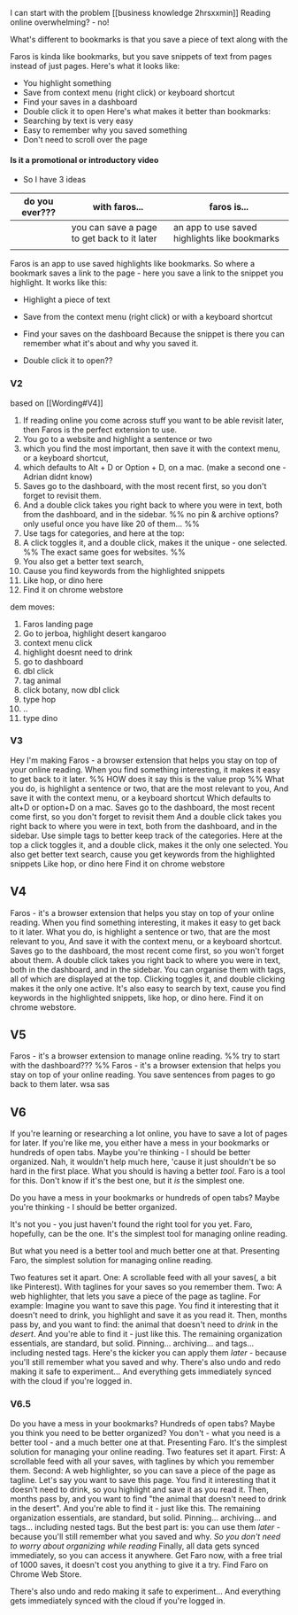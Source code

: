 I can start with the problem [[business knowledge 2hrsxxmin]] 
Reading online overwhelming? - no!

What's different to bookmarks is that you save a piece of text along with the  

Faros is kinda like bookmarks, but you save snippets of text from pages instead of just pages.
Here's what it looks like:
* You highlight something
* Save from context menu (right click) or keyboard shortcut
* Find your saves in a dashboard
* Double click it to open
Here's what makes it better than bookmarks:
* Searching by text is very easy
* Easy to remember why you saved something
* Don't need to scroll over the page

#### Is it a promotional or introductory video
* So I have 3 ideas 

| do you ever??? | with faros...                               | faros is...                                   |
| -------------- | ------------------------------------------- | --------------------------------------------- |
|                | you can save a page to get back to it later | an app to use saved highlights like bookmarks |
|                |                                             |                                               |



Faros is an app to use saved highlights like bookmarks.
So where a bookmark saves a link to the page - here you save a link to the snippet you highlight.
It works like this:
* Highlight a piece of text
* Save from the context menu (right click) or with a keyboard shortcut
* Find your saves on the dashboard
Because the snippet is there you can remember what it's about and why you saved it.

* Double click it to open??

### V2
based on [[Wording#V4]]
1. If reading online you come across stuff you want to be able revisit later, then Faros is the perfect extension to use.
2. You go to a website and highlight a sentence or two
3. which you find the most important, then save it with the context menu, or a keyboard shortcut,
4. which defaults to Alt + D or Option + D, on a mac.
(make a second one - Adrian didnt know)
5. Saves go to the dashboard, with the most recent first, so you don't forget to revisit them.
6. And a double click takes you right back to where you were in text, both from the dashboard, and in the sidebar. 
%% no pin & archive options? only useful once you have like 20 of them... %%
7. Use tags for categories, and here at the top:
8. A click toggles it, and a double click, makes it the unique - one selected. 
%% The exact same goes for websites.  %%
9. You also get a better text search,
10. Cause you find keywords from the highlighted snippets
11. Like hop, or dino here
12. Find it on chrome webstore

dem moves:
1. Faros landing page
2. Go to jerboa, highlight desert kangaroo
3. context menu click
4. highlight doesnt need to drink
5. go to dashboard
6. dbl click
7. tag animal
8. click botany, now dbl click
9. type hop
10. ..
11. type dino

### V3
Hey I'm making Faros - a browser extension that helps you stay on top of your online reading.
When you find something interesting, it makes it easy to get back to it later. 
%% HOW does it say this is the value prop %%
What you do, is highlight a sentence or two, that are the most relevant to you, 
And save it with the context menu, or a keyboard shortcut
Which defaults to alt+D or option+D on a mac.
Saves go to the dashboard, the most recent come first, so you don't forget to revisit them
And a double click takes you right back to where you were in text, both from the dashboard, and in the sidebar. 
Use simple tags to better keep track of the categories.
Here at the top a click toggles it, and a double click, makes it the only one selected. 
You also get better text search, cause you get keywords from the highlighted snippets
Like hop, or dino here
Find it on chrome webstore
## V4
Faros - it's a browser extension that helps you stay on top of your online reading.
When you find something interesting, it makes it easy to get back to it later. 
What you do, is highlight a sentence or two, that are the most relevant to you, 
And save it with the context menu, or a keyboard shortcut.
Saves go to the dashboard, the most recent come first, so you won't forget about them.
A double click takes you right back to where you were in text, both in the dashboard, and in the sidebar.
You can organise them with tags, all of which are displayed at the top. Clicking toggles it, and double clicking makes it the only one active.
It's also easy to search by text, cause you find keywords in the highlighted snippets,
like hop, or dino here.
Find it on chrome webstore.

## V5 
Faros - it's a browser extension to manage online reading.
%% try to start with the dashboard??? %%
Faros - it's a browser extension that helps you stay on top of your online reading.
You save sentences from pages to go back to them later.
wsa sas

## V6
If you're learning or researching a lot online, you have to save a lot of pages for later.
If you're like me, you either have a mess in your bookmarks or hundreds of open tabs.
Maybe you're thinking - I should be better organized. 
Nah, it wouldn't help much here, 'cause it just shouldn't be so hard in the first place.
What you should is having a better *tool*.
Faro is a tool for this. Don't know if it's the best one, but it *is* the simplest one.

Do you have a mess in your bookmarks or hundreds of open tabs?
Maybe you're thinking - I should be better organized. 

It's not you - you just haven't found the right tool for you yet.
Faro, hopefully, can be the one.
It's the simplest tool for managing online reading.

But what you need is a better tool and much better one at that.
Presenting Faro, the simplest solution for managing online reading.

Two features set it apart.
One: A scrollable feed with all your saves(, a bit like Pinterest).
With taglines for your saves so you remember them.
Two: A web highlighter, that lets you save a piece of the page as tagline.
For example: Imagine you want to save this page. You find it interesting that it doesn't need to drink, you highlight and save it as you read it.
Then, months pass by, and you want to find: the animal that doesn't need to *drink* in the *desert*. And you're able to find it - just like this.
The remaining organization essentials, are standard, but solid. Pinning... archiving... and tags... including nested tags. 
Here's the kicker you can apply them *later* - because you'll still remember what you saved and why.
There's also undo and redo making it safe to experiment...
And everything gets immediately synced with the cloud if you're logged in.

### V6.5
Do you have a mess in your bookmarks? Hundreds of open tabs?
Maybe you think you need to be better organized?
You don't - what you need is a better tool - and a much better one at that.
Presenting Faro. It's the simplest solution for managing your online reading.
Two features set it apart.
First: A scrollable feed with all your saves, with taglines by which you remember them.
Second: A web highlighter, so you can save a piece of the page as tagline.
Let's say you want to save this page. You find it interesting that it doesn't need to drink, so you highlight and save it as you read it.
Then, months pass by, and you want to find "the animal that doesn't need to drink in the desert". And you're able to find it - just like this.
The remaining organization essentials, are standard, but solid. Pinning... archiving... and tags... including nested tags. 
But the best part is: you can use them *later* - because you'll still remember what you saved and why. 
*So you don't need to worry about organizing while reading*
Finally, all data gets synced immediately, so you can access it anywhere.
Get Faro now, with a free trial of 1000 saves, it doesn't cost you anything to give it a try.
Find Faro on Chrome Web Store.

There's also undo and redo making it safe to experiment...
And everything gets immediately synced with the cloud if you're logged in.



